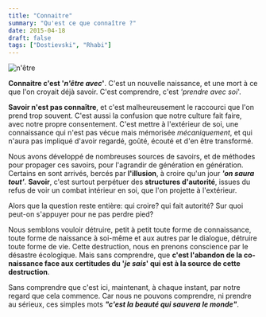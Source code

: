 ```yaml
---
title: "Connaitre"
summary: "Qu'est ce que connaître ?"
date: 2015-04-18
draft: false
tags: ["Dostievski", "Rhabi"]
---
```


![n'être](/img/n-etre.jpeg)

**Connaitre c'est '*n'être avec*'**. C'est un nouvelle naissance, et une mort à ce que l'on croyait déjà savoir. C'est comprendre, c'est *'prendre avec soi*'.

<!--more-->

**Savoir n'est pas connaître**, et c'est malheureusement le raccourci que l'on prend trop souvent. C'est aussi la confusion que notre culture fait faire, avec notre propre consentement. C'est mettre à l'extérieur de soi, une connaissance qui n'est pas vécue mais mémorisée *mécaniquement*, et qui n'aura pas impliqué d'avoir regardé, goûté, écouté et d'en être transformé.

Nous avons développé de nombreuses sources de savoirs, et de méthodes pour propager ces savoirs, pour l'agrandir de génération en génération. Certains en sont arrivés, bercés par **l'illusion**, à croire qu'un jour ***'on saura tout'***. **Savoir**, c'est surtout perpétuer des **structures d'autorité**, issues du refus de voir un combat intérieur en soi, que l'on projette à l'extérieur.

Alors que la question reste entière: qui croire? qui fait autorité? Sur quoi peut-on s'appuyer pour ne pas perdre pied?

Nous semblons vouloir détruire, petit à petit toute forme de connaissance, toute forme de naissance à soi-même et aux autres par le dialogue, détruire toute forme de vie. Cette destruction, nous en prenons conscience par le désastre écologique. Mais sans comprendre, que **c'est l'abandon de la co-naissance face aux certitudes du '*je sais*' qui est à la source de cette destruction**.

Sans comprendre que c'est ici, maintenant, à chaque instant, par notre regard que cela commence. Car nous ne pouvons comprendre, ni prendre au sérieux, ces simples mots ***"c'est la beauté qui sauvera le monde"***.
